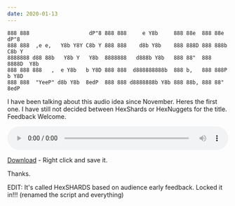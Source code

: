 ```yaml
---
date: 2020-01-13
---
```

	888 888                   dP"8 888 888     e Y8b     888 88e  888 88e    dP"8
	888 888  ,e e,   Y8b Y8Y C8b Y 888 888    d8b Y8b    888 888D 888 888b  C8b Y
	8888888 d88 88b   Y8b Y   Y8b  8888888   d888b Y8b   888 88"  888 8888D  Y8b
	888 888 888   ,  e Y8b   b Y8D 888 888  d888888888b  888 b,   888 888P  b Y8D
	888 888  "YeeP" d8b Y8b  8edP  888 888 d8888888b Y8b 888 88b, 888 88"   8edP

I have been talking about this audio idea since November. Heres the first one. I have still not decided between HexShards or HexNuggets for the title. Feedback Welcome.

<audio controls style="width:100%;">
<source src="http://hexdsl.co.uk/hexshards/HexShard_13-01-2020.mp3" type="audio/mpeg"></source>
Your browser does not support the audio element.
</audio>

[Download](http://hexdsl.co.uk/hexshards/HexShard_13-01-2020.mp3) - Right click and save it.

Thanks.

EDIT: It's called HexSHARDS based on audience early feedback. Locked it in!!! (renamed the script and everything)
